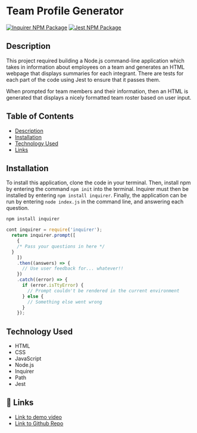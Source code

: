 # Team Profile Generator

[![Inquirer NPM Package](https://img.shields.io/badge/npm%20inquirer-8.2.4-brightgreen)](https://www.npmjs.com/package/inquirer/v/8.2.4)
[![Jest NPM Package](https://img.shields.io/badge/npm%20jest-29.3.1-brightgreen)](https://www.npmjs.com/package/jest)

## Description

This project required building a Node.js command-line application which takes in information about employees on a team and generates an HTML webpage that displays summaries for each integrant.
There are tests for each part of the code using Jest to ensure that it passes them.

When prompted for team members and their information, then an HTML is generated that displays a nicely formatted team roster based on user input.

## Table of Contents

- [Description](#description)
- [Installation](#installation)
- [Technology Used](#technology-used)
- [Links](#Links)

## Installation

To install this application, clone the code in your terminal. Then, install npm by entering the command `npm init` into the terminal. Inquirer must then be installed by entering `npm install inquirer`. Finally, the application can be run by entering `node index.js` in the command line, and answering each question.

```JavaScript
npm install inquirer

cont inquirer = require('inquirer');
  return inquirer.prompt([
    {
    /* Pass your questions in here */
  }
    ])
    .then((answers) => {
      // Use user feedback for... whatever!!
    })
    .catch((error) => {
      if (error.isTtyError) {
        // Prompt couldn't be rendered in the current environment
      } else {
        // Something else went wrong
      }
    });
```


## Technology Used

- HTML
- CSS
- JavaScript
- Node.js
- Inquirer
- Path
- Jest

## 🔗 Links

- [Link to demo video](https://drive.google.com/file/d/1ZZhjt0zkLy7qwJ4pGfiQqdpN-bMLzvCB/view)
- [Link to Github Repo](https://github.com/Hugooloya/Team-Profile-Generator)

